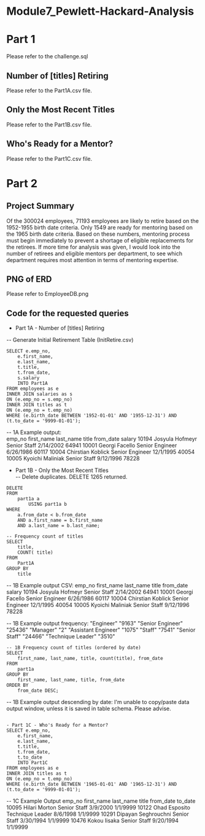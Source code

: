 # Module7_Pewlett-Hackard-Analysis

# Part 1
Please refer to the challenge.sql
## Number of [titles] Retiring
Please refer to the Part1A.csv file.
## Only the Most Recent Titles
Please refer to the Part1B.csv file.
## Who's Ready for a Mentor?
Please refer to the Part1C.csv file.

# Part 2
## Project Summary
Of the 300024 employees, 71193 employees are likely to retire based on the 1952-1955 birth date criteria. Only 1549 are ready for mentoring based on the 1965 birth date criteria. Based on these numbers, mentoring process must begin immediately to prevent a shortage of eligible replacements for the retirees.
If more time for analysis was given, I would look into the number of retirees and eligible mentors per department, to see which department requires most attention in terms of mentoring expertise.

## PNG of ERD
Please refer to EmployeeDB.png

## Code for the requested queries
- Part 1A - Number of [titles] Retiring  

-- Generate Initial Retirement Table (InitRetire.csv)  
```
SELECT e.emp_no,
	e.first_name,
	e.last_name,
	t.title,
	t.from_date,
	s.salary
	INTO Part1A
FROM employees as e
INNER JOIN salaries as s
ON (e.emp_no = s.emp_no)
INNER JOIN titles as t
ON (e.emp_no = t.emp_no)
WHERE (e.birth_date BETWEEN '1952-01-01' AND '1955-12-31') AND (t.to_date = '9999-01-01');
```
-- 1A Example output:  
emp_no	first_name	last_name	title	from_date	salary
10194	Josyula	Hofmeyr	Senior Staff	2/14/2002	64941
10001	Georgi	Facello	Senior Engineer	6/26/1986	60117
10004	Chirstian	Koblick	Senior Engineer	12/1/1995	40054
10005	Kyoichi	Maliniak	Senior Staff	9/12/1996	78228

- Part 1B - Only the Most Recent Titles  
-- Delete duplicates. DELETE 1265 returned.  
```
DELETE
FROM
	part1a a
		USING part1a b
WHERE
	a.from_date < b.from_date
	AND a.first_name = b.first_name
	AND a.last_name = b.last_name;

-- Frequency count of titles
SELECT
    title,
    COUNT( title)
FROM
    Part1A
GROUP BY
    title
```
-- 1B Example output CSV:
emp_no	first_name	last_name	title	from_date	salary
10194	Josyula	Hofmeyr	Senior Staff	2/14/2002	64941
10001	Georgi	Facello	Senior Engineer	6/26/1986	60117
10004	Chirstian	Koblick	Senior Engineer	12/1/1995	40054
10005	Kyoichi	Maliniak	Senior Staff	9/12/1996	78228

-- 1B Example output frequency:
"Engineer"	"9163"
"Senior Engineer"	"25436"
"Manager"	"2"
"Assistant Engineer"	"1075"
"Staff"	"7541"
"Senior Staff"	"24466"
"Technique Leader"	"3510"

```
-- 1B Frequency count of titles (ordered by date)
SELECT
    first_name, last_name, title, count(title), from_date
FROM
    part1a
GROUP BY
    first_name, last_name, title, from_date
ORDER BY 
    from_date DESC;
```

-- 1B Example output descending by date:
I'm unable to copy/paste data output window, unless it is saved in table schema. Please advise.

```

- Part 1C - Who's Ready for a Mentor?
SELECT e.emp_no,
	e.first_name,
	e.last_name,
	t.title,
	t.from_date,
	t.to_date
	INTO Part1C
FROM employees as e
INNER JOIN titles as t
ON (e.emp_no = t.emp_no)
WHERE (e.birth_date BETWEEN '1965-01-01' AND '1965-12-31') AND (t.to_date = '9999-01-01');
```

-- 1C Example Output
emp_no	first_name	last_name	title	from_date	to_date
10095	Hilari	Morton	Senior Staff	3/9/2000	1/1/9999
10122	Ohad	Esposito	Technique Leader	8/6/1998	1/1/9999
10291	Dipayan	Seghrouchni	Senior Staff	3/30/1994	1/1/9999
10476	Kokou	Iisaka	Senior Staff	9/20/1994	1/1/9999
 
